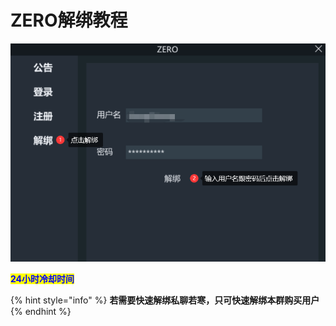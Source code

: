 # ZERO解绑教程

![](<../../.gitbook/assets/image (16) (1) (1) (1) (1) (1) (1) (1).png>)

<mark style="color:blue;">**24小时冷却时间**</mark>

{% hint style="info" %}
**若需要快速解绑私聊若寒，只可快速解绑本群购买用户**
{% endhint %}
